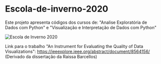 # Escola-de-inverno-2020
Este projeto apresenta códigos dos cursos de: "Analise Exploratória de Dados com Python" e "Visualização e Interpretação de Dados com Python"

![Escola de Inverno 2020](http://ev-ppgc.ic.uff.br/2020-2/images/IC-UFF.png)


Link para o trabalho "An Instrument for Evaluating the Quality of Data Visualizations": https://ieeexplore.ieee.org/abstract/document/8564156/ (Derivado da dissertação da Raissa Barcellos)
